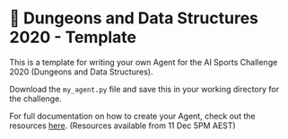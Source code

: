 # 🐉 Dungeons and Data Structures 2020 - Template
This is a template for writing your own Agent for the AI Sports Challenge 2020 (Dungeons and Data Structures).

Download the `my_agent.py` file and save this in your working directory for the challenge.

For full documentation on how to create your Agent, check out the resources [here](https://bit.ly/aisportschallenge). (Resources available from 11 Dec 5PM AEST)
